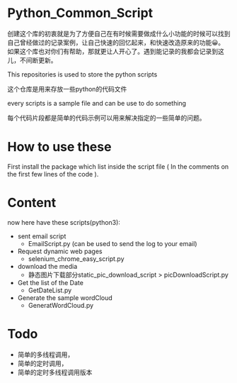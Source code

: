 # Python_Common_Script
创建这个库的初衷就是为了方便自己在有时候需要做成什么小功能的时候可以找到自己曾经做过的记录案例，让自己快速的回忆起来，和快速改造原来的功能😀。如果这个库也对你们有帮助，那就更让人开心了。遇到能记录的我都会记录到这儿，不间断更新。  

This repositories is used to store the python scripts

这个仓库是用来存放一些python的代码文件  


every scripts is a sample file and can be use to do something

每个代码片段都是简单的代码示例可以用来解决指定的一些简单的问题。  

# How to use these  
First install the package which list inside the script file ( In the comments on the first few lines of the code ).  

# Content   
now here have these scripts(python3):
+ sent email script 
    + EmailScript.py (can be used to send the log to your email) 
+ Request dynamic web pages
    + selenium_chrome_easy_script.py  
+ download the media
    + 静态图片下载部分static_pic_download_script > picDownloadScript.py  
+ Get the list of the Date  
    + GetDateList.py  
+ Generate the sample wordCloud
    + GeneratWordCloud.py 


# Todo 
+ 简单的多线程调用，
+ 简单的定时调用，
+ 简单的定时多线程调用版本

